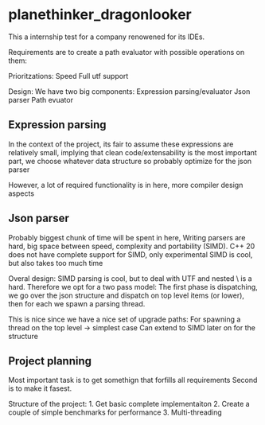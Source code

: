 # planethinker_dragonlooker


This a internship test for a company renowened for its IDEs.

Requirements are to create a path evaluator with possible operations on them:

Prioritzations:
Speed
Full utf support

Design:
We have two big components:
Expression parsing/evaluator 
Json parser
Path evuator

## Expression parsing
In the context of the project, its fair to assume these expressions are relatively small,
implying that clean code/extensability is the most important part, we choose whatever data structure so probably optimize for the json parser

However, a lot of required functionality is in here, more compiler design aspects

## Json parser
Probably biggest chunk of time will be spent in here, 
Writing parsers are hard, big space between speed, complexity and portability (SIMD).
C++ 20 does not have complete support for SIMD, only experimental
SIMD is cool, but also takes too much time



Overal design:
SIMD parsing is cool, but to deal with UTF and nested \ is a hard.
Therefore we opt for a two pass model:
The first phase is dispatching, we go over the json structure and dispatch on top level items (or lower),
then for each we spawn a parsing thread.

This is nice since we have a nice set of upgrade paths:
For spawning a thread on the top level -> simplest case
Can extend to SIMD later on for the structure 




## Project planning
Most important task is to get somethign that forfills all requirements
Second is to make it fasest.

Structure of the project:
    1. Get basic complete implementaiton
    2. Create a couple of simple benchmarks for performance
    3. Multi-threading 